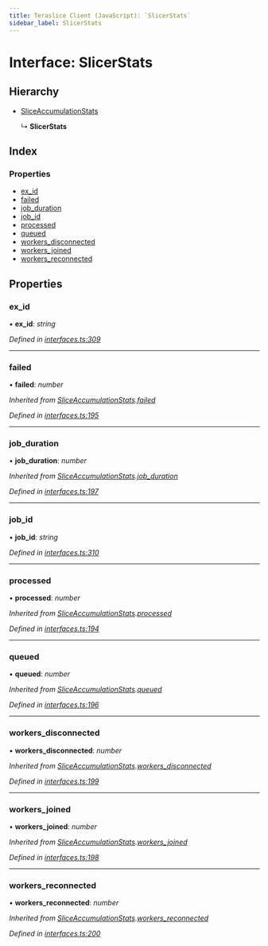 ```yaml
---
title: Teraslice Client (JavaScript): `SlicerStats`
sidebar_label: SlicerStats
---
```


# Interface: SlicerStats

## Hierarchy

* [SliceAccumulationStats](sliceaccumulationstats.md)

  ↳ **SlicerStats**

## Index

### Properties

* [ex_id](slicerstats.md#ex_id)
* [failed](slicerstats.md#failed)
* [job_duration](slicerstats.md#job_duration)
* [job_id](slicerstats.md#job_id)
* [processed](slicerstats.md#processed)
* [queued](slicerstats.md#queued)
* [workers_disconnected](slicerstats.md#workers_disconnected)
* [workers_joined](slicerstats.md#workers_joined)
* [workers_reconnected](slicerstats.md#workers_reconnected)

## Properties

###  ex_id

• **ex_id**: *string*

*Defined in [interfaces.ts:309](https://github.com/terascope/teraslice/blob/d8feecc03/packages/teraslice-client-js/src/interfaces.ts#L309)*

___

###  failed

• **failed**: *number*

*Inherited from [SliceAccumulationStats](sliceaccumulationstats.md).[failed](sliceaccumulationstats.md#failed)*

*Defined in [interfaces.ts:195](https://github.com/terascope/teraslice/blob/d8feecc03/packages/teraslice-client-js/src/interfaces.ts#L195)*

___

###  job_duration

• **job_duration**: *number*

*Inherited from [SliceAccumulationStats](sliceaccumulationstats.md).[job_duration](sliceaccumulationstats.md#job_duration)*

*Defined in [interfaces.ts:197](https://github.com/terascope/teraslice/blob/d8feecc03/packages/teraslice-client-js/src/interfaces.ts#L197)*

___

###  job_id

• **job_id**: *string*

*Defined in [interfaces.ts:310](https://github.com/terascope/teraslice/blob/d8feecc03/packages/teraslice-client-js/src/interfaces.ts#L310)*

___

###  processed

• **processed**: *number*

*Inherited from [SliceAccumulationStats](sliceaccumulationstats.md).[processed](sliceaccumulationstats.md#processed)*

*Defined in [interfaces.ts:194](https://github.com/terascope/teraslice/blob/d8feecc03/packages/teraslice-client-js/src/interfaces.ts#L194)*

___

###  queued

• **queued**: *number*

*Inherited from [SliceAccumulationStats](sliceaccumulationstats.md).[queued](sliceaccumulationstats.md#queued)*

*Defined in [interfaces.ts:196](https://github.com/terascope/teraslice/blob/d8feecc03/packages/teraslice-client-js/src/interfaces.ts#L196)*

___

###  workers_disconnected

• **workers_disconnected**: *number*

*Inherited from [SliceAccumulationStats](sliceaccumulationstats.md).[workers_disconnected](sliceaccumulationstats.md#workers_disconnected)*

*Defined in [interfaces.ts:199](https://github.com/terascope/teraslice/blob/d8feecc03/packages/teraslice-client-js/src/interfaces.ts#L199)*

___

###  workers_joined

• **workers_joined**: *number*

*Inherited from [SliceAccumulationStats](sliceaccumulationstats.md).[workers_joined](sliceaccumulationstats.md#workers_joined)*

*Defined in [interfaces.ts:198](https://github.com/terascope/teraslice/blob/d8feecc03/packages/teraslice-client-js/src/interfaces.ts#L198)*

___

###  workers_reconnected

• **workers_reconnected**: *number*

*Inherited from [SliceAccumulationStats](sliceaccumulationstats.md).[workers_reconnected](sliceaccumulationstats.md#workers_reconnected)*

*Defined in [interfaces.ts:200](https://github.com/terascope/teraslice/blob/d8feecc03/packages/teraslice-client-js/src/interfaces.ts#L200)*
